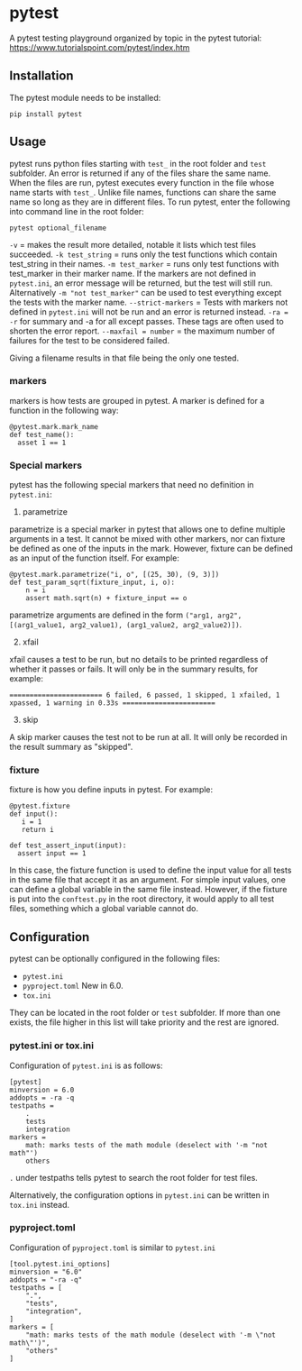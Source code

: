 # pytest

A pytest testing playground organized by topic in the pytest tutorial: https://www.tutorialspoint.com/pytest/index.htm

## Installation

The pytest module needs to be installed:

```
pip install pytest
```

## Usage

pytest runs python files starting with `test_` in the root folder and `test` subfolder. An error is returned if any of the files share the same name. When the files are run, pytest executes every function in the file whose name starts with `test_`. Unlike file names, functions can share the same name so long as they are in different files. To run pytest, enter the following into command line in the root folder:

```
pytest optional_filename
```

`-v` = makes the result more detailed, notable it lists which test files succeeded.
`-k test_string` = runs only the test functions which contain test_string in their names.
`-m test_marker` = runs only test functions with test_marker in their marker name. If the markers are not defined in `pytest.ini`, an error message will be returned, but the test will still run. Alternatively `-m "not test_marker"` can be used to test everything except the tests with the marker name.
`--strict-markers` = Tests with markers not defined in `pytest.ini` will not be run and an error is returned instead.
`-ra = -r` for summary and -a for all except passes. These tags are often used to shorten the error report.
`--maxfail = number` = the maximum number of failures for the test to be considered failed.

Giving a filename results in that file being the only one tested.

### markers

markers is how tests are grouped in pytest. A marker is defined for a function in the following way:

```
@pytest.mark.mark_name
def test_name():
  asset 1 == 1
```

### Special markers

pytest has the following special markers that need no definition in `pytest.ini`:

1. parametrize

parametrize is a special marker in pytest that allows one to define multiple arguments in a test. It cannot be mixed with other markers, nor can fixture be defined as one of the inputs in the mark. However, fixture can be defined as an input of the function itself. For example:

```
@pytest.mark.parametrize("i, o", [(25, 30), (9, 3)])
def test_param_sqrt(fixture_input, i, o):
    n = i
    assert math.sqrt(n) + fixture_input == o
```

parametrize arguments are defined in the form `("arg1, arg2", [(arg1_value1, arg2_value1), (arg1_value2, arg2_value2)])`.

2. xfail

xfail causes a test to be run, but no details to be printed regardless of whether it passes or fails. It will only be in the summary results, for example:

```
======================= 6 failed, 6 passed, 1 skipped, 1 xfailed, 1 xpassed, 1 warning in 0.33s =======================
```

3. skip

A skip marker causes the test not to be run at all. It will only be recorded in the result summary as "skipped".

### fixture

fixture is how you define inputs in pytest. For example:

```
@pytest.fixture
def input():
   i = 1
   return i

def test_assert_input(input):
  assert input == 1
```

In this case, the fixture function is used to define the input value for all tests in the same file that accept it as an argument. For simple input values, one can define a global variable in the same file instead. However, if the fixture is put into the `conftest.py` in the root directory, it would apply to all test files, something which a global variable cannot do.

## Configuration

pytest can be optionally configured in the following files:
* `pytest.ini`
* `pyproject.toml`
New in 6.0.
* `tox.ini`

They can be located in the root folder or `test` subfolder. If more than one exists, the file higher in this list will take priority and the rest are ignored.

### pytest.ini or tox.ini

Configuration of `pytest.ini` is as follows:

```
[pytest]
minversion = 6.0
addopts = -ra -q
testpaths =
    .
    tests
    integration
markers =
    math: marks tests of the math module (deselect with '-m "not math"')
    others
```

`.` under testpaths tells pytest to search the root folder for test files.

Alternatively, the configuration options in `pytest.ini` can be written in `tox.ini` instead.

### pyproject.toml

Configuration of `pyproject.toml` is similar to `pytest.ini`

```
[tool.pytest.ini_options]
minversion = "6.0"
addopts = "-ra -q"
testpaths = [
    ".",
    "tests",
    "integration",
]
markers = [
    "math: marks tests of the math module (deselect with '-m \"not math\"')",
    "others"
]
```
